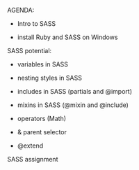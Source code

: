 AGENDA:
- Intro to SASS

- install Ruby and SASS on Windows

SASS potential:
- variables in SASS

- nesting styles in SASS

- includes in SASS (partials and @import)

- mixins in SASS (@mixin and @include)

- operators (Math)

- & parent selector

- @extend 

SASS assignment